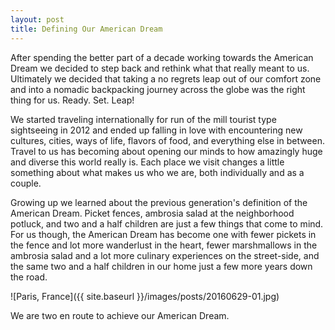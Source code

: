 ```yaml
---
layout: post
title: Defining Our American Dream
---
```


After spending the better part of a decade working towards the American Dream we decided to step back and rethink what that really meant to us. Ultimately we decided that taking a no regrets leap out of our comfort zone and into a nomadic backpacking journey across the globe was the right thing for us. Ready. Set. Leap!

We started traveling internationally for run of the mill tourist type sightseeing in 2012 and ended up falling in love with encountering new cultures, cities, ways of life, flavors of food, and everything else in between. Travel to us has becoming about opening our minds to how amazingly huge and diverse this world really is.  Each place we visit changes a little something about what makes us who we are, both individually and as a couple.

Growing up we learned about the previous generation's definition of the American Dream.  Picket fences, ambrosia salad at the neighborhood potluck, and two and a half children are just a few things that come to mind. For us though, the American Dream has become one with fewer pickets in the fence and lot more wanderlust in the heart, fewer marshmallows in the ambrosia salad and a lot more culinary experiences on the street-side, and the same two and a half children in our home just a few more years down the road.

![Paris, France]({{ site.baseurl }}/images/posts/20160629-01.jpg)

We are two en route to achieve our American Dream.